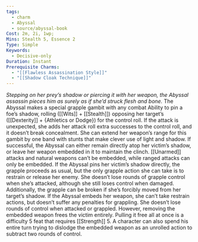 ```yaml
---
tags:
  - charm
  - Abyssal
  - source/abyssal-book
Cost: 2m, 2i, 1wp; 
Mins: Stealth 5, Essence 2
Type: Simple
Keywords:
  - Decisive-only
Duration: Instant
Prerequisite Charms:
  - "[[Flawless Assassination Style]]"
  - "[[Shadow Cloak Technique]]"
---
```

*Stepping on her prey’s shadow or piercing it with her weapon, the Abyssal assassin pieces him as surely as if she’d struck flesh and bone.*
The Abyssal makes a special grapple gambit with any combat Ability to pin a foe’s shadow, rolling ([[Wits]] + [[Stealth]]) opposing her target’s ([[Dexterity]] + {Athletics or Dodge}) for the control roll. If the attack is unexpected, she adds her attack roll extra successes to the control roll, and it doesn’t break concealment.
She can extend her weapon’s range for this gambit by one band with stunts that make clever use of light and shadow.
If successful, the Abyssal can either remain directly atop her victim’s shadow, or leave her weapon embedded in it to maintain the clinch. [[Unarmed]] attacks and natural weapons can’t be embedded, while ranged attacks can only be embedded.
If the Abyssal pins her victim’s shadow directly, the grapple proceeds as usual, but the only grapple action she can take is to restrain or release her enemy. She doesn’t lose rounds of grapple control when she’s attacked, although she still loses control when damaged. Additionally, the grapple can be broken if she’s forcibly moved from her target’s shadow.
If the Abyssal embeds her weapon, she can’t take restrain actions, but doesn’t suffer any penalties for grappling. She doesn’t lose rounds of control when attacked or grappled. However, removing the embedded weapon frees the victim entirely. Pulling it free all at once is a difficulty 5 feat that requires [[Strength]] 5. A character can also spend his entire turn trying to dislodge the embedded weapon as an unrolled action to subtract two rounds of control.
